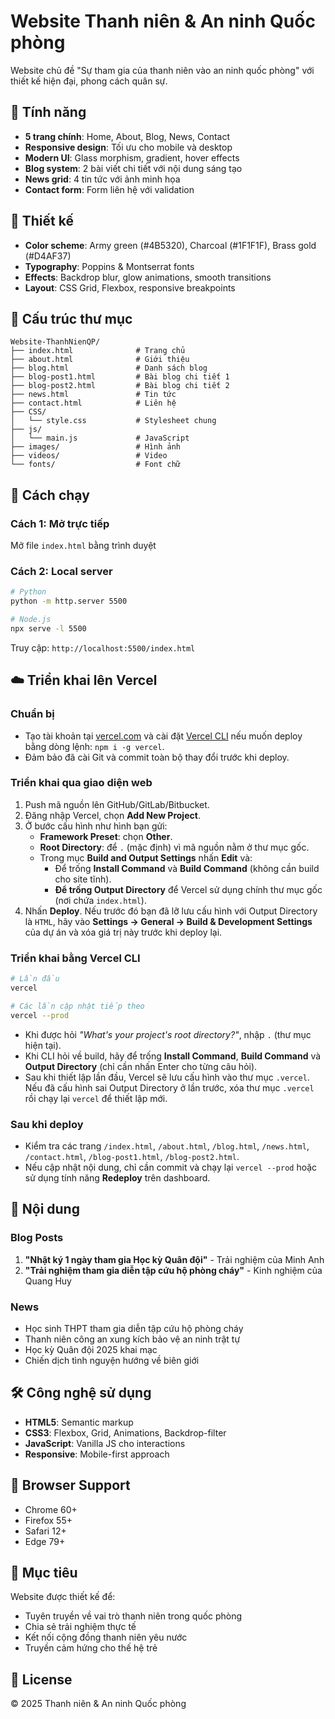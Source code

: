# Website Thanh niên & An ninh Quốc phòng

Website chủ đề "Sự tham gia của thanh niên vào an ninh quốc phòng" với thiết kế hiện đại, phong cách quân sự.

## 🎯 Tính năng

- **5 trang chính**: Home, About, Blog, News, Contact
- **Responsive design**: Tối ưu cho mobile và desktop
- **Modern UI**: Glass morphism, gradient, hover effects
- **Blog system**: 2 bài viết chi tiết với nội dung sáng tạo
- **News grid**: 4 tin tức với ảnh minh họa
- **Contact form**: Form liên hệ với validation

## 🎨 Thiết kế

- **Color scheme**: Army green (#4B5320), Charcoal (#1F1F1F), Brass gold (#D4AF37)
- **Typography**: Poppins & Montserrat fonts
- **Effects**: Backdrop blur, glow animations, smooth transitions
- **Layout**: CSS Grid, Flexbox, responsive breakpoints

## 📁 Cấu trúc thư mục

```
Website-ThanhNienQP/
├── index.html              # Trang chủ
├── about.html              # Giới thiệu
├── blog.html               # Danh sách blog
├── blog-post1.html         # Bài blog chi tiết 1
├── blog-post2.html         # Bài blog chi tiết 2
├── news.html               # Tin tức
├── contact.html            # Liên hệ
├── CSS/
│   └── style.css           # Stylesheet chung
├── js/
│   └── main.js             # JavaScript
├── images/                 # Hình ảnh
├── videos/                 # Video
└── fonts/                  # Font chữ
```

## 🚀 Cách chạy

### Cách 1: Mở trực tiếp
Mở file `index.html` bằng trình duyệt

### Cách 2: Local server
```bash
# Python
python -m http.server 5500

# Node.js
npx serve -l 5500
```
Truy cập: `http://localhost:5500/index.html`

## ☁️ Triển khai lên Vercel

### Chuẩn bị
- Tạo tài khoản tại [vercel.com](https://vercel.com/) và cài đặt [Vercel CLI](https://vercel.com/docs/cli) nếu muốn deploy bằng dòng lệnh: `npm i -g vercel`.
- Đảm bảo đã cài Git và commit toàn bộ thay đổi trước khi deploy.

### Triển khai qua giao diện web
1. Push mã nguồn lên GitHub/GitLab/Bitbucket.
2. Đăng nhập Vercel, chọn **Add New Project**.
3. Ở bước cấu hình như hình bạn gửi:
   - **Framework Preset**: chọn **Other**.
   - **Root Directory**: để `.` (mặc định) vì mã nguồn nằm ở thư mục gốc.
   - Trong mục **Build and Output Settings** nhấn **Edit** và:
     - Để trống **Install Command** và **Build Command** (không cần build cho site tĩnh).
     - **Để trống Output Directory** để Vercel sử dụng chính thư mục gốc (nơi chứa `index.html`).
4. Nhấn **Deploy**. Nếu trước đó bạn đã lỡ lưu cấu hình với Output Directory là `HTML`, hãy vào **Settings → General → Build & Development Settings** của dự án và xóa giá trị này trước khi deploy lại.

### Triển khai bằng Vercel CLI
```bash
# Lần đầu
vercel

# Các lần cập nhật tiếp theo
vercel --prod
```
- Khi được hỏi *"What's your project's root directory?"*, nhập `.` (thư mục hiện tại).
- Khi CLI hỏi về build, hãy để trống **Install Command**, **Build Command** và **Output Directory** (chỉ cần nhấn Enter cho từng câu hỏi).
- Sau khi thiết lập lần đầu, Vercel sẽ lưu cấu hình vào thư mục `.vercel`. Nếu đã cấu hình sai Output Directory ở lần trước, xóa thư mục `.vercel` rồi chạy lại `vercel` để thiết lập mới.

### Sau khi deploy
- Kiểm tra các trang `/index.html`, `/about.html`, `/blog.html`, `/news.html`, `/contact.html`, `/blog-post1.html`, `/blog-post2.html`.
- Nếu cập nhật nội dung, chỉ cần commit và chạy lại `vercel --prod` hoặc sử dụng tính năng **Redeploy** trên dashboard.

## 📝 Nội dung

### Blog Posts
1. **"Nhật ký 1 ngày tham gia Học kỳ Quân đội"** - Trải nghiệm của Minh Anh
2. **"Trải nghiệm tham gia diễn tập cứu hộ phòng cháy"** - Kinh nghiệm của Quang Huy

### News
- Học sinh THPT tham gia diễn tập cứu hộ phòng cháy
- Thanh niên công an xung kích bảo vệ an ninh trật tự
- Học kỳ Quân đội 2025 khai mạc
- Chiến dịch tình nguyện hướng về biên giới

## 🛠️ Công nghệ sử dụng

- **HTML5**: Semantic markup
- **CSS3**: Flexbox, Grid, Animations, Backdrop-filter
- **JavaScript**: Vanilla JS cho interactions
- **Responsive**: Mobile-first approach

## 📱 Browser Support

- Chrome 60+
- Firefox 55+
- Safari 12+
- Edge 79+

## 🎯 Mục tiêu

Website được thiết kế để:
- Tuyên truyền về vai trò thanh niên trong quốc phòng
- Chia sẻ trải nghiệm thực tế
- Kết nối cộng đồng thanh niên yêu nước
- Truyền cảm hứng cho thế hệ trẻ

## 📄 License

© 2025 Thanh niên & An ninh Quốc phòng
